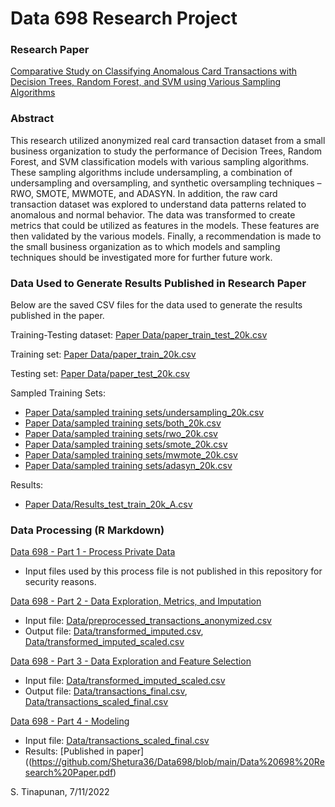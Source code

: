 # Data 698 Research Project

### Research Paper
[Comparative Study on Classifying Anomalous Card Transactions with Decision Trees, Random Forest, and SVM using Various Sampling Algorithms](https://github.com/Shetura36/Data698/blob/main/Data%20698%20Research%20Paper.pdf)

### Abstract
This research utilized anonymized real card transaction dataset from a small business organization to study the performance of Decision Trees, Random Forest, and SVM classification models with various sampling algorithms. These sampling algorithms include undersampling, a combination of undersampling and oversampling, and synthetic oversampling techniques – RWO, SMOTE, MWMOTE, and ADASYN. In addition, the raw card transaction dataset was explored to understand data patterns related to anomalous and normal behavior. The data was transformed to create metrics that could be utilized as features in the models. These features are then validated by the various models. Finally, a recommendation is made to the small business organization as to which models and sampling techniques should be investigated more for further future work.

### Data Used to Generate Results Published in Research Paper

Below are the saved CSV files for the data used to generate the results published in the paper. 

Training-Testing dataset: [Paper Data/paper_train_test_20k.csv](https://github.com/Shetura36/Data698/blob/main/Paper%20Data/paper_train_test_20k.csv)

Training set: [Paper Data/paper_train_20k.csv](https://github.com/Shetura36/Data698/blob/main/Paper%20Data/paper_train_20k.csv)

Testing set: [Paper Data/paper_test_20k.csv](https://github.com/Shetura36/Data698/blob/main/Paper%20Data/paper_test_20k.csv)

Sampled Training Sets: 
- [Paper Data/sampled training sets/undersampling_20k.csv](https://github.com/Shetura36/Data698/blob/main/Paper%20Data/sampled%20training%20sets/undersampling_20k.csv)
- [Paper Data/sampled training sets/both_20k.csv](https://github.com/Shetura36/Data698/blob/main/Paper%20Data/sampled%20training%20sets/both_20k.csv)
- [Paper Data/sampled training sets/rwo_20k.csv](https://github.com/Shetura36/Data698/blob/main/Paper%20Data/sampled%20training%20sets/rwo_20k.csv)
- [Paper Data/sampled training sets/smote_20k.csv](https://github.com/Shetura36/Data698/blob/main/Paper%20Data/sampled%20training%20sets/smote_20k.csv)
- [Paper Data/sampled training sets/mwmote_20k.csv](https://github.com/Shetura36/Data698/blob/main/Paper%20Data/sampled%20training%20sets/mwmote_20k.csv)
- [Paper Data/sampled training sets/adasyn_20k.csv](https://github.com/Shetura36/Data698/blob/main/Paper%20Data/sampled%20training%20sets/adasyn_20k.csv)

Results:
- [Paper Data/Results_test_train_20k_A.csv](https://github.com/Shetura36/Data698/blob/main/Paper%20Data/report%20of%20results/Results_test_train_20k_A.xlsx)

### Data Processing (R Markdown)

[Data 698 - Part 1 - Process Private Data](https://github.com/Shetura36/Data698/blob/main/Data%20698%20-%20Part%201%20-%20Process%20Private%20Data.Rmd)
- Input files used by this process file is not published in this repository for security reasons.

[Data 698 - Part 2 - Data Exploration, Metrics, and Imputation](https://github.com/Shetura36/Data698/blob/main/Data%20698%20-%20Part%202%20-%20Data%20Exploration%2C%20Metrics%2C%20and%20Imputation.Rmd)
- Input file: [Data/preprocessed_transactions_anonymized.csv](https://github.com/Shetura36/Data698/blob/main/Data/preprocessed_transactions_anonymized.csv)
- Output file: [Data/transformed_imputed.csv](https://github.com/Shetura36/Data698/blob/main/Data/transformed_imputed.csv), [Data/transformed_imputed_scaled.csv](https://github.com/Shetura36/Data698/blob/main/Data/transformed_imputed_scaled.csv)

[Data 698 - Part 3 - Data Exploration and Feature Selection](https://github.com/Shetura36/Data698/blob/main/Data%20698%20-%20Part%203%20-%20Data%20Exploration%20and%20Feature%20Selection.Rmd)
- Input file: [Data/transformed_imputed_scaled.csv](https://github.com/Shetura36/Data698/blob/main/Data/transformed_imputed_scaled.csv)
- Output file: [Data/transactions_final.csv](https://github.com/Shetura36/Data698/blob/main/Data/transactions_final.csv), [Data/transactions_scaled_final.csv](https://github.com/Shetura36/Data698/blob/main/Data/transactions_scaled_final.csv)

[Data 698 - Part 4 - Modeling](https://github.com/Shetura36/Data698/blob/main/Data%20698%20-%20Part%204%20-%20Modeling.Rmd)
- Input file: [Data/transactions_scaled_final.csv](https://github.com/Shetura36/Data698/blob/main/Data/transactions_scaled_final.csv)
- Results: [Published in paper]((https://github.com/Shetura36/Data698/blob/main/Data%20698%20Research%20Paper.pdf)


S. Tinapunan, 7/11/2022
  

